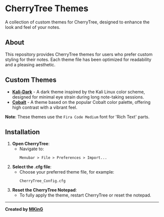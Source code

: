 # CherryTree Themes

A collection of custom themes for CherryTree, designed to enhance the look and feel of your notes.

## About
This repository provides CherryTree themes for users who prefer custom styling for their notes. Each theme file has been optimized for readability and a pleasing aesthetic.

## Custom Themes
- **[Kali-Dark](#CheryTree_Config_KaliDark.cfg)** - A dark theme inspired by the Kali Linux color scheme, designed for minimal eye strain during long note-taking sessions.
- **[Cobalt](#CherryTree_Config_Cobalt.cfg)** - A theme based on the popular Cobalt color palette, offering high contrast with a vibrant feel.

**Note**: These themes use the `Fira Code Medium` font for 'Rich Text' parts.

## Installation

1. **Open CherryTree**:
    - Navigate to:
      ```text
      Menubar > File > Preferences > Import...
      ```
2. **Select the .cfg file**:
    - Choose your preferred theme file, for example:
      ```text
      CherryTree_Config.cfg
      ```
3. **Reset the CherryTree Notepad**:
    - To fully apply the theme, restart CherryTree or reset the notepad.

---

**Created by [MKinG](https://github.com/MKinG4ever)**

